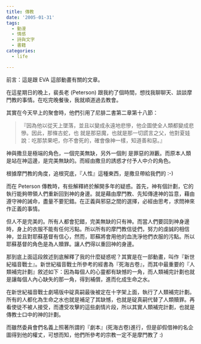 ```yaml
---
title: 傳教
date: '2005-01-31'
tags:
  - 動漫
  - 情感
  - 詩與文字
  - 書籍
categories:
  - life

---
```

前言：這是跟 EVA 這部動畫有關的文章。  
  
在這星期日的晚上，裴長老 (Peterson) 跟我約了個時間，想找我聊聊天、談談摩門教的事情。在吃完晚餐後，我就順道過去教會。  
  
其實在今天早上的聚會時，他們引用了尼腓二書第二章第十八節：  
  

> 『因為他以從天上墜落，並且以變成永遠地悲慘，他企圖使全人類都變成悲慘。因此，那條古蛇，也 就是那惡魔，也就是那一切謊言之父，他對夏娃說：吃那禁果吧，你不會死的，確會像神一樣，知道善和惡。』

  
神與撒旦是極端的角色，一個完美無缺，另外一個則 是罪惡的淵藪。而原本人類是站在神這邊，是完美無缺的。而經由撒旦的誘惑才付予人中介的角色。  
  
根據摩門教的角度，追根究底，『人性』這種東西，是撒旦帶給我們的 :-)  
  
而在 Peterson 傳教時，有些解釋終於解開多年的疑惑。首先，神有個計劃，它的執行能夠帶領人們重新回到神的身邊。就是藉由摩門教、先知傳達神的旨意，藉由遵守神的誡命，盡量不要犯錯。在正義與邪惡之間的選擇，必經由思考，求問神來作正義的事情。  
  
但人不是完美的。所有人都會犯錯，完美無缺的只有神。而當人們要回到神身邊時，身上的衣服不能有任何污點。所以所有的摩門教信徒們，努力的虔誠的相信神，並且對耶蘇基督有信心，然而，耶蘇將會用他的血洗淨他們衣服的污點。所以耶蘇基督的角色是為人贖罪。讓人們得以重回神的身邊。  
  
那到底上面這段敘述到底解釋了我的什麼疑惑呢？其實是在一部動畫，叫作『新世紀福音戰士』。新世紀福音戰士所參考的經書為『死海古卷』，而其中最重要的『人類補完計劃』敘述如下：因為每個人的心靈都有缺憾的一角，而人類補完計劃也就是讓每個人內心缺失的那一角，得到補償，進而化成生命之水。  
  
在新世紀福音戰士劇場版中碇真嗣最後被定在十字架上面，執行了人類補完計劃。所有的人都化為生命之水也就是補足了其缺憾，也就是碇真嗣代替了人類贖罪。再看使徒不被人接受，而遭受攻擊的這些劇情片段，所以其實人類補完計劃，也就是傳教士口中的神的計劃。  
  
而雖然委員會們名義上照著所謂的『劇本』(死海古卷)進行，但是卻假借神的名企圖得到他的權丈，可想而知，他們所參考的宗教一定不是摩門教了 :)